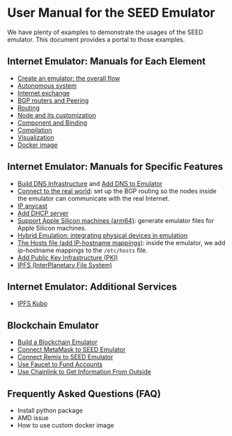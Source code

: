 # User Manual for the SEED Emulator

We have plenty of examples to demonstrate the usages of the SEED emulator.
This document provides a portal to those examples.


## Internet Emulator: Manuals for Each Element

  - [Create an emulator: the overall flow](./overall_flow.md)
  - [Autonomous system](./as.md)
  - [Internet exchange](./internet_exchange.md)
  - [BGP routers and Peering](./bgp.md) 
  - [Routing](./routing.md) 
  - [Node and its customization](./node.md)
  - [Component and Binding](./component.md) 
  - [Compilation](./compiler.md) 
  - [Visualization](./visualization.md)
  - [Docker image](./docker.md)


## Internet Emulator: Manuals for Specific Features

  - [Build DNS Infrastructure](../../examples/B01-dns-component/) and
    [Add DNS to Emulator](../../examples/B02-mini-internet-with-dns)  
  - [Connect to the real world](./bgp.md#connect-to-realworld): set up the BGP routing
    so the nodes inside the emulator can communicate with the real Internet. 
  - [IP anycast](../../examples/B03-ip-anycast/)
  - [Add DHCP server](../../examples/B10-dhcp/)
  - [Support Apple Silicon machines (arm64)](./docker.md#platform): generate emulator
    files for Apple Silicon machines. 
  - [Hybrid Emulation: integrating physical devices in emulation](../../examples/C03-bring-your-own-internet/)
  - [The Hosts file (add IP-hostname mappings)](../../examples/B11-etc-hosts/): inside the
    emulator, we add ip-hostname mappings to the `/etc/hosts` file. 
  - [Add Public Key Infrastructure (PKI)](../../examples/)
  - [IPFS (InterPlanetary File System)](../../examples/)


## Internet Emulator: Additional Services
  - [IPFS Kubo](./kubo.md)


## Blockchain Emulator
  
  - [Build a Blockchain Emulator](../../examples/B06-blockchain/)
  - [Connect MetaMask to SEED Emulator](https://github.com/seed-labs/seed-labs/blob/master/manuals/emulator/metamask.md)
  - [Connect Remix to SEED Emulator](https://github.com/seed-labs/seed-labs/blob/master/manuals/emulator/remix.md)
  - [Use Faucet to Fund Accounts](../../examples/)
  - [Use Chainlink to Get Information From Outside](../../examples/)


## Frequently Asked Questions (FAQ)

  - Install python package
  - AMD issue
  - How to use custom docker image
